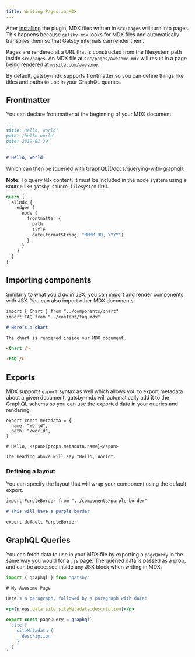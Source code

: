```yaml
---
title: Writing Pages in MDX
---
```


After [installing](/docs/mdx/getting-started) the plugin, MDX files
written in `src/pages` will turn into pages. This happens because
`gatsby-mdx` looks for MDX files and automatically transpiles them
so that Gatsby internals can render them.

Pages are rendered at a URL that is constructed from the filesystem
path inside `src/pages`. An MDX file at `src/pages/awesome.mdx` will
result in a page being rendered at `mysite.com/awesome`.

By default, gatsby-mdx supports frontmatter so you can define things
like titles and paths to use in your GraphQL queries.

## Frontmatter

You can declare frontmatter at the beginning of your MDX document:

```md
---
title: Hello, world!
path: /hello-world
date: 2019-01-29
---

# Hello, world!
```

Which can then be [queried with GraphQL](/docs/querying-with-graphql/:

**Note:** To query `Mdx` content, it must be included in the node system using a
source like `gatsby-source-filesystem` first.

```graphql
query {
  allMdx {
    edges {
      node {
        frontmatter {
          path
          title
          date(formatString: "MMMM DD, YYYY")
        }
      }
    }
  }
}
```

## Importing components

Similarly to what you'd do in JSX, you can import and render components
with JSX. You can also import other MDX documents.

```md
import { Chart } from "../components/chart"
import FAQ from "../content/faq.mdx"

# Here’s a chart

The chart is rendered inside our MDX document.

<Chart />

<FAQ />
```

## Exports

MDX supports `export` syntax as well which allows you to export metadata
about a given document. gatsby-mdx will automatically add it to the
GraphQL schema so you can use the exported data in your queries and
rendering.

```mdx
export const metadata = {
  name: "World",
  path: "/world",
}

# Hello, <span>{props.metadata.name}</span>

The heading above will say "Hello, World".
```

### Defining a layout

You can specify the layout that will wrap your component using the
default export.

```md
import PurpleBorder from "../components/purple-border"

# This will have a purple border

export default PurpleBorder
```

## GraphQL Queries

You can fetch data to use in your MDX file by exporting a `pageQuery`
in the same way you would for a `.js` page. The queried data is passed
as a prop, and can be accessed inside any JSX block when writing in
MDX:

<!-- This is invalid JSX; prettier has a bug with this code snippet -->

```jsx
import { graphql } from "gatsby"

# My Awesome Page

Here's a paragraph, followed by a paragraph with data!

<p>{props.data.site.siteMetadata.description}</p>

export const pageQuery = graphql`
  site {
    siteMetadata {
      description
    }
  }
`
```
